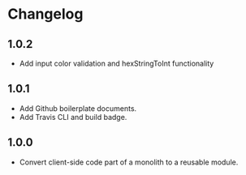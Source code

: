 # Changelog

## 1.0.2
- Add input color validation and hexStringToInt functionality

## 1.0.1
- Add Github boilerplate documents.
- Add Travis CLI and build badge.

## 1.0.0
- Convert client-side code part of a monolith to a reusable module.
